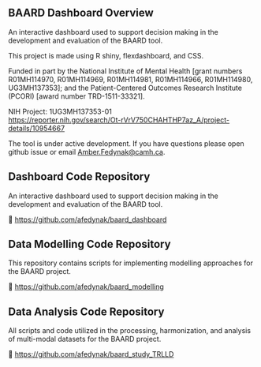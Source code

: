 ## BAARD Dashboard Overview

An interactive dashboard used to support decision making in the development and evaluation of the BAARD tool.

This project is made using R shiny, flexdashboard, and CSS.

Funded in part by the National Institute of Mental Health [grant numbers R01MH114970, R01MH114969, R01MH114981, R01MH114966, R01MH114980, UG3MH137353]; and the Patient-Centered Outcomes Research Institute (PCORI) [award number TRD-1511-33321].

NIH Project: 1UG3MH137353-01 <br>
https://reporter.nih.gov/search/Ot-rVrV750CHAHTHP7az_A/project-details/10954667

The tool is under active development. If you have questions please open github issue or email Amber.Fedynak@camh.ca.

## Dashboard Code Repository

An interactive dashboard used to support decision making in the development and evaluation of the BAARD tool.

🔗 https://github.com/afedynak/baard_dashboard

## Data Modelling Code Repository
This repository contains scripts for implementing modelling approaches for the BAARD project.

🔗 https://github.com/afedynak/baard_modelling

## Data Analysis Code Repository

All scripts and code utilized in the processing, harmonization, and analysis of multi-modal datasets for the BAARD project.

🔗 https://github.com/afedynak/baard_study_TRLLD
